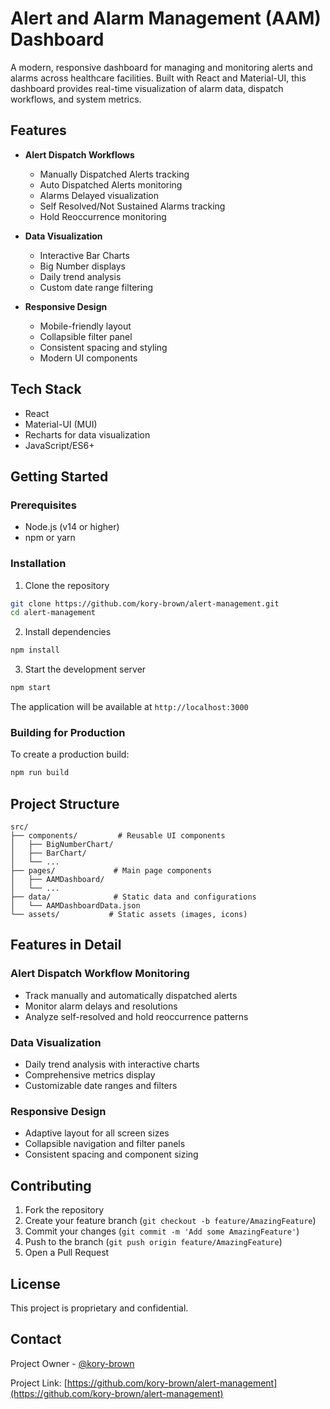 # Alert and Alarm Management (AAM) Dashboard

A modern, responsive dashboard for managing and monitoring alerts and alarms across healthcare facilities. Built with React and Material-UI, this dashboard provides real-time visualization of alarm data, dispatch workflows, and system metrics.

## Features

- **Alert Dispatch Workflows**
  - Manually Dispatched Alerts tracking
  - Auto Dispatched Alerts monitoring
  - Alarms Delayed visualization
  - Self Resolved/Not Sustained Alarms tracking
  - Hold Reoccurrence monitoring

- **Data Visualization**
  - Interactive Bar Charts
  - Big Number displays
  - Daily trend analysis
  - Custom date range filtering

- **Responsive Design**
  - Mobile-friendly layout
  - Collapsible filter panel
  - Consistent spacing and styling
  - Modern UI components

## Tech Stack

- React
- Material-UI (MUI)
- Recharts for data visualization
- JavaScript/ES6+

## Getting Started

### Prerequisites

- Node.js (v14 or higher)
- npm or yarn

### Installation

1. Clone the repository
```bash
git clone https://github.com/kory-brown/alert-management.git
cd alert-management
```

2. Install dependencies
```bash
npm install
```

3. Start the development server
```bash
npm start
```

The application will be available at `http://localhost:3000`

### Building for Production

To create a production build:
```bash
npm run build
```

## Project Structure

```
src/
├── components/         # Reusable UI components
│   ├── BigNumberChart/
│   ├── BarChart/
│   └── ...
├── pages/             # Main page components
│   ├── AAMDashboard/
│   └── ...
├── data/              # Static data and configurations
│   └── AAMDashboardData.json
└── assets/           # Static assets (images, icons)
```

## Features in Detail

### Alert Dispatch Workflow Monitoring
- Track manually and automatically dispatched alerts
- Monitor alarm delays and resolutions
- Analyze self-resolved and hold reoccurrence patterns

### Data Visualization
- Daily trend analysis with interactive charts
- Comprehensive metrics display
- Customizable date ranges and filters

### Responsive Design
- Adaptive layout for all screen sizes
- Collapsible navigation and filter panels
- Consistent spacing and component sizing

## Contributing

1. Fork the repository
2. Create your feature branch (`git checkout -b feature/AmazingFeature`)
3. Commit your changes (`git commit -m 'Add some AmazingFeature'`)
4. Push to the branch (`git push origin feature/AmazingFeature`)
5. Open a Pull Request

## License

This project is proprietary and confidential.

## Contact

Project Owner - [@kory-brown](https://github.com/kory-brown)

Project Link: [https://github.com/kory-brown/alert-management](https://github.com/kory-brown/alert-management) 